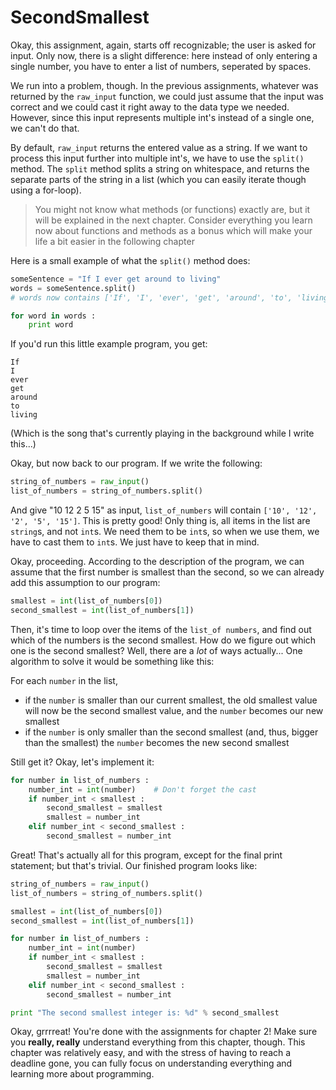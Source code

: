 # SecondSmallest

Okay, this assignment, again, starts off recognizable; the user is asked for 
input. Only now, there is a slight difference: here instead of only entering a 
single number, you have to enter a list of numbers, seperated by spaces.

We run into a problem, though. In the previous assignments, whatever was 
returned by the `raw_input` function, we could just assume that the input was
correct and we could cast it right away to the data type we needed. However, 
since this input represents multiple int's instead of a single one, we can't do
that.

By default, `raw_input` returns the entered value as a string. If we want to 
process this input further into multiple int's, we have to use the `split()` 
method. The `split` method splits a string on whitespace, and returns the
separate parts of the string in a list (which you can easily iterate though
using a for-loop).

> You might not know what methods (or functions) exactly are, but it will be 
explained in the next chapter. Consider everything you learn now about functions
and methods as a bonus which will make your life a bit easier in the following 
chapter

Here is a small example of what the `split()` method does:

```python
someSentence = "If I ever get around to living"
words = someSentence.split()
# words now contains ['If', 'I', 'ever', 'get', 'around', 'to', 'living']

for word in words :
    print word
```

If you'd run this little example program, you get:

```plaintext
If
I
ever
get
around
to
living
```
(Which is the song that's currently playing in the background while I write
this...)

Okay, but now back to our program. If we write the following:

```python
string_of_numbers = raw_input()
list_of_numbers = string_of_numbers.split()
```

And give "10 12 2 5 15" as input, `list_of_numbers` will contain `['10', '12', 
'2', '5', '15']`. This is pretty good! Only thing is, all items in the list are
`string`s, and not `int`s. We need them to be `int`s, so when we use them, we 
have to cast them to `int`s. We just have to keep that in mind.

Okay, proceeding. According to the description of the program, we can assume 
that the first number is smallest than the second, so we can already add this
assumption to our program:

```python
smallest = int(list_of_numbers[0])
second_smallest = int(list_of_numbers[1])
```

Then, it's time to loop over the items of the `list_of numbers`, and find out 
which of the numbers is the second smallest. How do we figure out which one is 
the second smallest? Well, there are a *lot* of ways actually... One algorithm
to solve it would be something like this:

For each `number` in the list,

-  if the `number` is smaller than our current smallest, the old smallest value
will now be the second smallest value, and the `number` becomes our new smallest
- if the `number` is only smaller than the second smallest (and, thus, bigger
than the smallest) the `number` becomes the new second smallest 

Still get it? Okay, let's implement it:

```python
for number in list_of_numbers :
    number_int = int(number)    # Don't forget the cast
    if number_int < smallest :
        second_smallest = smallest
        smallest = number_int
    elif number_int < second_smallest :
        second_smallest = number_int
```

Great! That's actually all for this program, except for the final print 
statement; but that's trivial. Our finished program looks like: 

```python
string_of_numbers = raw_input()
list_of_numbers = string_of_numbers.split()

smallest = int(list_of_numbers[0])
second_smallest = int(list_of_numbers[1])

for number in list_of_numbers :
    number_int = int(number)
    if number_int < smallest :
        second_smallest = smallest
        smallest = number_int
    elif number_int < second_smallest :
        second_smallest = number_int

print "The second smallest integer is: %d" % second_smallest
```

Okay, grrrreat! You're done with the assignments for chapter 2! Make sure you
**really, really** understand everything from this chapter, though. This chapter
was relatively easy, and with the stress of having to reach a deadline gone, 
you can fully focus on understanding everything and learning more about
programming. 